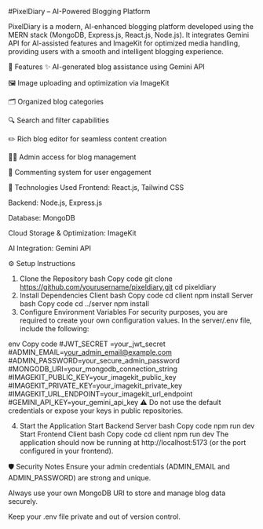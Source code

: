 #PixelDiary – AI-Powered Blogging Platform

PixelDiary is a modern, AI-enhanced blogging platform developed using the MERN stack (MongoDB, Express.js, React.js, Node.js). It integrates Gemini API for AI-assisted features and ImageKit for optimized media handling, providing users with a smooth and intelligent blogging experience.

🚀 Features
✨ AI-generated blog assistance using Gemini API

🖼️ Image uploading and optimization via ImageKit

🗂️ Organized blog categories

🔍 Search and filter capabilities

✏️ Rich blog editor for seamless content creation

🧑‍💼 Admin access for blog management

💬 Commenting system for user engagement

🧰 Technologies Used
Frontend: React.js, Tailwind CSS

Backend: Node.js, Express.js

Database: MongoDB

Cloud Storage & Optimization: ImageKit

AI Integration: Gemini API

⚙️ Setup Instructions

1. Clone the Repository
   bash
   Copy code
   git clone https://github.com/yourusername/pixeldiary.git
   cd pixeldiary
2. Install Dependencies
   Client
   bash
   Copy code
   cd client
   npm install
   Server
   bash
   Copy code
   cd ../server
   npm install
3. Configure Environment Variables
   For security purposes, you are required to create your own configuration values. In the server/.env file, include the following:

env
Copy code
#JWT_SECRET =your_jwt_secret
#ADMIN_EMAIL=your_admin_email@example.com
#ADMIN_PASSWORD=your_secure_admin_password
#MONGODB_URI=your_mongodb_connection_string
#IMAGEKIT_PUBLIC_KEY=your_imagekit_public_key
#IMAGEKIT_PRIVATE_KEY=your_imagekit_private_key
#IMAGEKIT_URL_ENDPOINT=your_imagekit_url_endpoint
#GEMINI_API_KEY=your_gemini_api_key
⚠️ Do not use the default credentials or expose your keys in public repositories.

4. Start the Application
   Start Backend Server
   bash
   Copy code
   npm run dev
   Start Frontend Client
   bash
   Copy code
   cd client
   npm run dev
   The application should now be running at http://localhost:5173 (or the port configured in your frontend).

🛡️ Security Notes
Ensure your admin credentials (ADMIN_EMAIL and ADMIN_PASSWORD) are strong and unique.

Always use your own MongoDB URI to store and manage blog data securely.

Keep your .env file private and out of version control.
